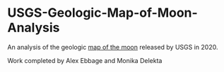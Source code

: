 # USGS-Geologic-Map-of-Moon-Analysis

An analysis of the geologic [map of the moon](https://www.usgs.gov/news/usgs-releases-first-ever-comprehensive-geologic-map-moon) released by USGS in 2020.


Work completed by Alex Ebbage and Monika Delekta
